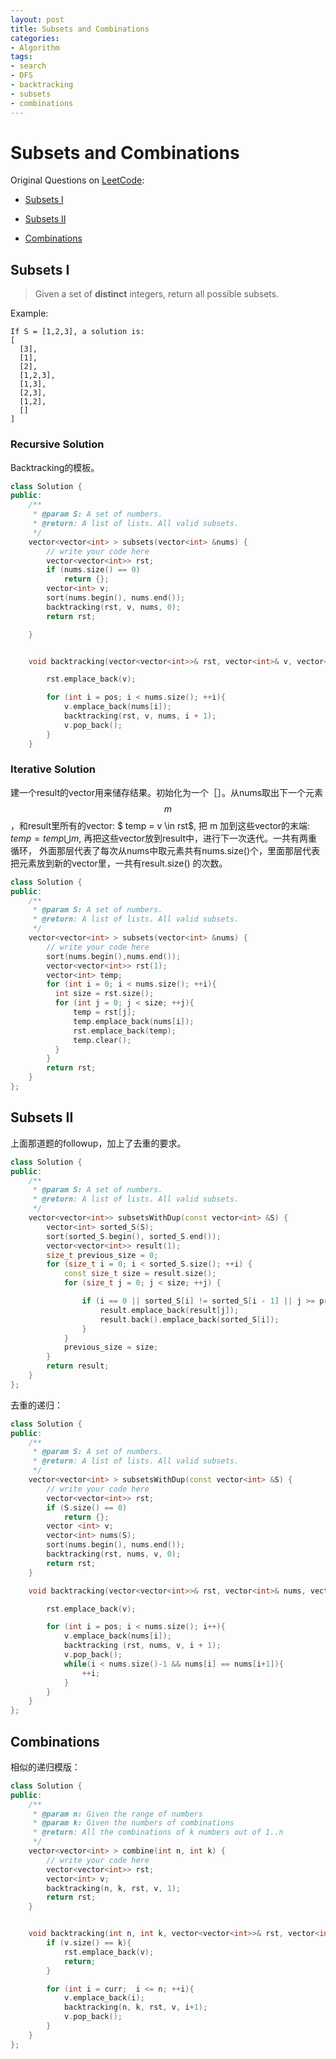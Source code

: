 ```yaml
---
layout: post
title: Subsets and Combinations
categories:
- Algorithm
tags:
- search
- DFS
- backtracking
- subsets
- combinations
---
```


# Subsets and Combinations

Original Questions on [LeetCode](http://www.lintcode.com):

- [Subsets I](http://www.lintcode.com/en/problem/subsets/)

- [Subsets II](http://www.lintcode.com/en/problem/subsets-ii/)

- [Combinations](http://www.lintcode.com/en/problem/combinations/)

## Subsets I

> Given a set of **distinct** integers, return all possible subsets.

Example:

~~~
If S = [1,2,3], a solution is:
[
  [3],
  [1],
  [2],
  [1,2,3],
  [1,3],
  [2,3],
  [1,2],
  []
]
~~~

### Recursive Solution
Backtracking的模板。

~~~cpp
class Solution {
public:
    /**
     * @param S: A set of numbers.
     * @return: A list of lists. All valid subsets.
     */
    vector<vector<int> > subsets(vector<int> &nums) {
    	// write your code here
    	vector<vector<int>> rst;
    	if (nums.size() == 0)
    	    return {};
    	vector<int> v;
    	sort(nums.begin(), nums.end());
    	backtracking(rst, v, nums, 0);
    	return rst;

    }


    void backtracking(vector<vector<int>>& rst, vector<int>& v, vector<int>& nums, int pos){

        rst.emplace_back(v);

        for (int i = pos; i < nums.size(); ++i){
            v.emplace_back(nums[i]);
            backtracking(rst, v, nums, i + 1);
            v.pop_back();
        }
    }
~~~


### Iterative Solution
建一个result的vector用来储存结果。初始化为一个［］。从nums取出下一个元素$$m$$，和result里所有的vector: $ temp = v \in rst$, 把 m 加到这些vector的末端: $temp = temp \bigcup m$, 再把这些vector放到result中，进行下一次迭代。一共有两重循环， 外面那层代表了每次从nums中取元素共有nums.size()个，里面那层代表把元素放到新的vector里，一共有result.size() 的次数。


~~~cpp
class Solution {
public:
    /**
     * @param S: A set of numbers.
     * @return: A list of lists. All valid subsets.
     */
    vector<vector<int> > subsets(vector<int> &nums) {
    	// write your code here
    	sort(nums.begin(),nums.end());
    	vector<vector<int>> rst(1);
    	vector<int> temp;
    	for (int i = 0; i < nums.size(); ++i){
    	  int size = rst.size();  
    	  for (int j = 0; j < size; ++j){
    	      temp = rst[j];
    	      temp.emplace_back(nums[i]);
    	      rst.emplace_back(temp);
    	      temp.clear();
    	  }
    	}
    	return rst;
    }
};
~~~


## Subsets II
上面那道题的followup，加上了去重的要求。

~~~cpp
class Solution {
public:
    /**
     * @param S: A set of numbers.
     * @return: A list of lists. All valid subsets.
     */
    vector<vector<int>> subsetsWithDup(const vector<int> &S) {
        vector<int> sorted_S(S);
        sort(sorted_S.begin(), sorted_S.end());
        vector<vector<int>> result(1);
        size_t previous_size = 0;
        for (size_t i = 0; i < sorted_S.size(); ++i) {
            const size_t size = result.size();
            for (size_t j = 0; j < size; ++j) {

                if (i == 0 || sorted_S[i] != sorted_S[i - 1] || j >= previous_size) {
                    result.emplace_back(result[j]);
                    result.back().emplace_back(sorted_S[i]);
                }
            }
            previous_size = size;
        }
        return result;
    }
};
~~~

去重的递归：

~~~cpp
class Solution {
public:
    /**
     * @param S: A set of numbers.
     * @return: A list of lists. All valid subsets.
     */
    vector<vector<int> > subsetsWithDup(const vector<int> &S) {
        // write your code here
        vector<vector<int>> rst;
        if (S.size() == 0)
            return {};
        vector <int> v;
        vector<int> nums(S);
        sort(nums.begin(), nums.end());
        backtracking(rst, nums, v, 0);
        return rst;
    }

    void backtracking(vector<vector<int>>& rst, vector<int>& nums, vector<int>& v, int pos){

        rst.emplace_back(v);    

        for (int i = pos; i < nums.size(); i++){
            v.emplace_back(nums[i]);
            backtracking (rst, nums, v, i + 1);
            v.pop_back();
            while(i < nums.size()-1 && nums[i] == nums[i+1]){
                ++i;
            }
        }
    }
};
~~~

## Combinations

相似的递归模版：

~~~cpp
class Solution {
public:
    /**
     * @param n: Given the range of numbers
     * @param k: Given the numbers of combinations
     * @return: All the combinations of k numbers out of 1..n
     */
    vector<vector<int> > combine(int n, int k) {
        // write your code here
        vector<vector<int>> rst;
        vector<int> v;
        backtracking(n, k, rst, v, 1);
        return rst;
    }


    void backtracking(int n, int k, vector<vector<int>>& rst, vector<int>& v, int curr){
        if (v.size() == k){
            rst.emplace_back(v);
            return;
        }

        for (int i = curr;  i <= n; ++i){
            v.emplace_back(i);
            backtracking(n, k, rst, v, i+1);
            v.pop_back();
        }
    }
};
~~~
